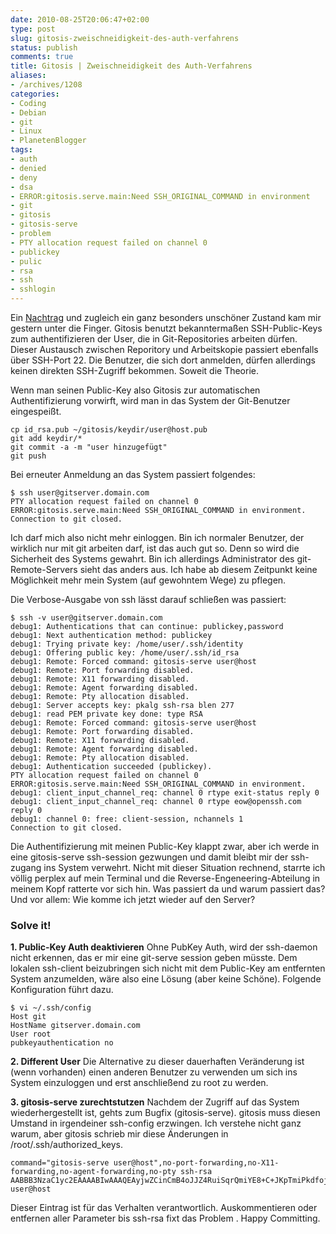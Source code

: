 ```yaml
---
date: 2010-08-25T20:06:47+02:00
type: post
slug: gitosis-zweischneidigkeit-des-auth-verfahrens
status: publish
comments: true
title: Gitosis | Zweischneidigkeit des Auth-Verfahrens
aliases:
- /archives/1208
categories:
- Coding
- Debian
- git
- Linux
- PlanetenBlogger
tags:
- auth
- denied
- deny
- dsa
- ERROR:gitosis.serve.main:Need SSH_ORIGINAL_COMMAND in environment
- git
- gitosis
- gitosis-serve
- problem
- PTY allocation request failed on channel 0
- publickey
- pulic
- rsa
- ssh
- sshlogin
---
```


Ein [Nachtrag](/archives/1175) und zugleich ein ganz besonders unschöner Zustand kam mir gestern unter die Finger. Gitosis benutzt bekanntermaßen SSH-Public-Keys zum authentifizieren der User, die in Git-Repositories arbeiten dürfen. Dieser Austausch zwischen Reporitory und Arbeitskopie passiert ebenfalls über SSH-Port 22. Die Benutzer, die sich dort anmelden, dürfen allerdings keinen direkten SSH-Zugriff bekommen. Soweit die Theorie.

Wenn man seinen Public-Key also Gitosis zur automatischen Authentifizierung vorwirft, wird man in das System der Git-Benutzer eingespeißt.

```
cp id_rsa.pub ~/gitosis/keydir/user@host.pub
git add keydir/*
git commit -a -m "user hinzugefügt"
git push
```


Bei erneuter Anmeldung an das System passiert folgendes:

```
$ ssh user@gitserver.domain.com
PTY allocation request failed on channel 0
ERROR:gitosis.serve.main:Need SSH_ORIGINAL_COMMAND in environment.
Connection to git closed.
```


Ich darf mich also nicht mehr einloggen. Bin ich normaler Benutzer, der wirklich nur mit git arbeiten darf, ist das auch gut so. Denn so wird die Sicherheit des Systems gewahrt. Bin ich allerdings Administrator des git-Remote-Servers sieht das anders aus. Ich habe ab diesem Zeitpunkt keine Möglichkeit mehr mein System (auf gewohntem Wege) zu pflegen.

Die Verbose-Ausgabe von ssh lässt darauf schließen was passiert:

```
$ ssh -v user@gitserver.domain.com
debug1: Authentications that can continue: publickey,password
debug1: Next authentication method: publickey
debug1: Trying private key: /home/user/.ssh/identity
debug1: Offering public key: /home/user/.ssh/id_rsa
debug1: Remote: Forced command: gitosis-serve user@host
debug1: Remote: Port forwarding disabled.
debug1: Remote: X11 forwarding disabled.
debug1: Remote: Agent forwarding disabled.
debug1: Remote: Pty allocation disabled.
debug1: Server accepts key: pkalg ssh-rsa blen 277
debug1: read PEM private key done: type RSA
debug1: Remote: Forced command: gitosis-serve user@host
debug1: Remote: Port forwarding disabled.
debug1: Remote: X11 forwarding disabled.
debug1: Remote: Agent forwarding disabled.
debug1: Remote: Pty allocation disabled.
debug1: Authentication succeeded (publickey).
PTY allocation request failed on channel 0
ERROR:gitosis.serve.main:Need SSH_ORIGINAL_COMMAND in environment.
debug1: client_input_channel_req: channel 0 rtype exit-status reply 0
debug1: client_input_channel_req: channel 0 rtype eow@openssh.com reply 0
debug1: channel 0: free: client-session, nchannels 1
Connection to git closed.
```


Die Authentifizierung mit meinen Public-Key klappt zwar, aber ich werde in eine gitosis-serve ssh-session gezwungen und damit bleibt mir der ssh-zugang ins System verwehrt. Nicht mit dieser Situation rechnend, starrte ich völlig perplex auf mein Terminal und die Reverse-Engeneering-Abteilung in meinem Kopf ratterte vor sich hin. Was passiert da und warum passiert das? Und vor allem: Wie komme ich jetzt wieder auf den Server?



### Solve it!


**1. Public-Key Auth deaktivieren**
Ohne PubKey Auth, wird der ssh-daemon nicht erkennen, das er mir eine git-serve session geben müsste. Dem lokalen ssh-client beizubringen sich nicht mit dem Public-Key am entfernten System anzumelden, wäre also eine Lösung (aber keine Schöne). Folgende Konfiguration führt dazu.
```
$ vi ~/.ssh/config
Host git
HostName gitserver.domain.com
User root
pubkeyauthentication no

```


**2. Different User**
Die Alternative zu dieser dauerhaften Veränderung ist (wenn vorhanden) einen anderen Benutzer zu verwenden um sich ins System einzuloggen und erst anschließend zu root zu werden.

**3. gitosis-serve zurechtstutzen**
Nachdem der Zugriff auf das System  wiederhergestellt ist, gehts zum Bugfix (gitosis-serve). gitosis muss diesen Umstand in irgendeiner ssh-config erzwingen. Ich verstehe nicht ganz warum, aber gitosis schrieb mir diese Änderungen in /root/.ssh/authorized_keys.

```
command="gitosis-serve user@host",no-port-forwarding,no-X11-forwarding,no-agent-forwarding,no-pty ssh-rsa AABBB3NzaC1yc2EAAAABIwAAAQEAyjwZCinCmB4oJJZ4RuiSqrQmiYE8+C+JKpTmiPkdfojUbiB9gm3BOhsYAdu99vP7yDOaIqg9e2dk/4HGm+P8obUR7lVrinMf5NvoRkOa8EfGdPJRz4ABOGRDte454bwestyWlvLhnKyWd+a9lU07siDJg5b1NbitIXkXa76V+lGMrqkixaDC6meZQEjZlxnVMpgzC5wyEQy2cVwUnX+Swiw68gsHsMYKBNsiVgNQ7nY8fa5lhV13E6L2aYAIorVpudS1bTiQfvfXCpVtJkJVSNPP6RzUtuSSErhsqOn1o2QtVjWhH5J/Y0D1b4eeEAgmdhq7554kQupJ9LgRww== user@host
```


Dieser Eintrag ist für das Verhalten verantwortlich. Auskommentieren oder entfernen aller Parameter bis ssh-rsa fixt das Problem . Happy Committing.
